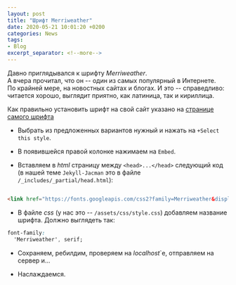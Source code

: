 ```yaml
---
layout: post  
title: "Шрифт Merriweather"  
date: 2020-05-21 10:01:20 +0200
categories: News
tags: 
- Blog
excerpt_separator: <!--more-->
---
```


Давно приглядывался к шрифту *Merriweather*.  
А вчера прочитал, что он -- один из самых популярный в Интернете.  
По крайней мере, на новостных сайтах и блогах. И это -- справедливо: читается хорошо, выглядит приятно, как латиница, так и кириллица.  
<!--more-->
Как правильно установить шрифт на свой сайт указано на [странице самого шрифта](https://fonts.google.com/specimen/Merriweather?_escaped_fragment_&query=Merriweather)  

- Выбрать из предложенных вариантов нужный и нажать на `+Select this style`.

- В появившейся правой колонке нажимаем на `Embed`.

- Вставляем в *html* страницу между `<head>...</head>` следующий код (в нашей теме `Jekyll-Jacman` это в файле `/_includes/_partial/head.html`):  

```html

<link href="https://fonts.googleapis.com/css2?family=Merriweather&display=swap" rel="stylesheet">

```

- В файле *css* (у нас это -- `/assets/css/style.css`) добавляем название шрифта. Должно выглядеть так:

```css
font-family:
  'Merriweather', serif;
```  

- Сохраняем, ребилдим, проверяем на *localhost*`e, отправляем на сервер и...  

- Наслаждаемся.
